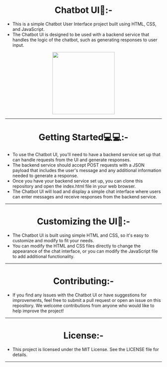 
<h1 align="center">Chatbot UI🧾:-</h1>

- This is a simple Chatbot User Interface project built using HTML, CSS, and JavaScript. 
- The Chatbot UI is designed to be used with a backend service that handles the logic of the chatbot, such as generating responses to user input.
<div align="center" >
<img height="200" wedith="200" src="https://media1.giphy.com/media/26FPJGjhefSJuaRhu/giphy.gif"></div>
<hr>

<h1 align="center">Getting Started💻💻:-</h1>

- To use the Chatbot UI, you'll need to have a backend service set up that can handle requests from the UI and generate responses.
- The backend service should accept POST requests with a JSON payload that includes the user's message and any additional information needed to generate a response.
- Once you have your backend service set up, you can clone this repository and open the index.html file in your web browser.
- The Chatbot UI will load and display a simple chat interface where users can enter messages and receive responses from the backend service.
<hr>
<h1 align="center">Customizing the UI📙:-</h1>

- The Chatbot UI is built using simple HTML and CSS, so it's easy to customize and modify to fit your needs.
- You can modify the HTML and CSS files directly to change the appearance of the chat interface, or you can modify the JavaScript file to add additional functionality.
<hr>
<h1 align="center">Contributing:-</h1>

- If you find any issues with the Chatbot UI or have suggestions for improvements, feel free to submit a pull request or open an issue on this repository. We welcome contributions from anyone who would like to help improve the project!
<hr>
<h1 align="center">License:-</h1>

- This project is licensed under the MIT License. See the LICENSE file for details.
<hr>
